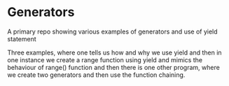 # Generators
A primary repo showing various examples of generators and use of yield statement

Three examples, where one tells us how and why we use yield and then in one instance we create a range
function using yield and mimics the behaviour of range() function and then there is one other program, where we create 
two generators and then use the function chaining. 


